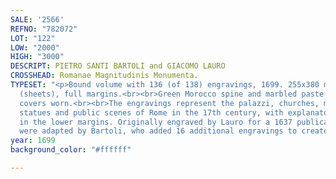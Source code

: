 ```yaml
---
SALE: '2566'
REFNO: "782072"
LOT: "122"
LOW: "2000"
HIGH: "3000"
DESCRIPT: PIETRO SANTI BARTOLI and GIACOMO LAURO
CROSSHEAD: Romanae Magnitudinis Monumenta.
TYPESET: "<p>Bound volume with 136 (of 138) engravings, 1699. 255x380 mm; 10¼x15 inches
  (sheets), full margins.<br><br>Green Morocco spine and marbled paste board binding,
  covers worn.<br><br>The engravings represent the palazzi, churches, monuments, arenas,
  statues and public scenes of Rome in the 17th century, with explanatory text engraved
  in the lower margins. Originally engraved by Lauro for a 1637 publication, the plates
  were adapted by Bartoli, who added 16 additional engravings to create this set.</p>"
year: 1699
background_color: "#ffffff"

---
```


